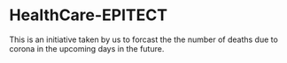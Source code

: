 # HealthCare-EPITECT
This is an initiative taken by us to forcast the the number of deaths due to corona in the upcoming days in the future.
